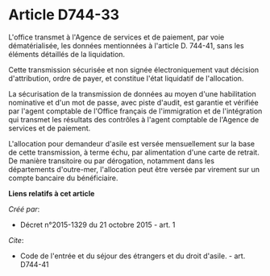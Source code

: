 # Article D744-33

L'office transmet à l'Agence de services et de paiement, par voie dématérialisée, les données mentionnées à l'article D.
744-41, sans les éléments détaillés de la liquidation. 

Cette transmission sécurisée et non signée électroniquement vaut décision d'attribution, ordre de payer, et constitue l'état
liquidatif de l'allocation. 

La sécurisation de la transmission de données au moyen d'une habilitation nominative et d'un mot de passe, avec piste
d'audit, est garantie et vérifiée par l'agent comptable de l'Office français de l'immigration et de l'intégration qui
transmet les résultats des contrôles à l'agent comptable de l'Agence de services et de paiement. 

L'allocation pour demandeur d'asile est versée mensuellement sur la base de cette transmission, à terme échu, par
alimentation d'une carte de retrait. De manière transitoire ou par dérogation, notamment dans les départements d'outre-mer,
l'allocation peut être versée par virement sur un compte bancaire du bénéficiaire.

**Liens relatifs à cet article**

_Créé par_:

  - Décret n°2015-1329 du 21 octobre 2015 - art. 1

_Cite_:

  - Code de l'entrée et du séjour des étrangers et du droit d'asile. - art. D744-41
